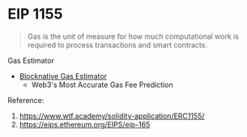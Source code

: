 # EIP 1155

> Gas is the unit of measure for how much computational work is required to process transactions and smart contracts.



Gas Estimator

- [Blocknative Gas Estimator](https://www.blocknative.com/gas-estimator)
  - Web3's Most Accurate Gas Fee Prediction

Reference: 
  1. https://www.wtf.academy/solidity-application/ERC1155/
  2. https://eips.ethereum.org/EIPS/eip-165

